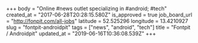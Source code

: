 +++
body = "Online #news outlet specializing in #android; #tech"
created_at = "2017-06-28T20:28:15.580Z"
is_approved = true
job_board_url = "http://fonpit.com/all-jobs"
latitude = 52.525296
longitude = 13.4210927
slug = "fontpit-androidpit"
tags = ["news", "android", "tech"]
title = "Fontpit / Androidpit"
updated_at = "2019-06-16T10:36:08.539Z"
+++
